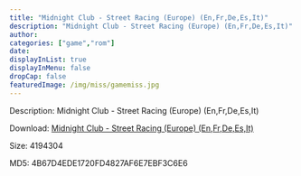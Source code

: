 ```yaml
---
title: "Midnight Club - Street Racing (Europe) (En,Fr,De,Es,It)"
description: "Midnight Club - Street Racing (Europe) (En,Fr,De,Es,It)"
author: 
categories: ["game","rom"]
date: 
displayInList: true
displayInMenu: false
dropCap: false
featuredImage: /img/miss/gamemiss.jpg
---
```


Description: Midnight Club - Street Racing (Europe) (En,Fr,De,Es,It)

Download: <a style="text-decoration:underline;" href="https://mega.nz/#!rbQUlIhK!If2SORYmpim6jK89F5Z1Z_zqz0WJ0DS1sacjZ_-8b8o" target = "_blank" rel = "nofollow" > Midnight Club - Street Racing (Europe) (En,Fr,De,Es,It)</a>

Size: 4194304

MD5: 4B67D4EDE1720FD4827AF6E7EBF3C6E6

